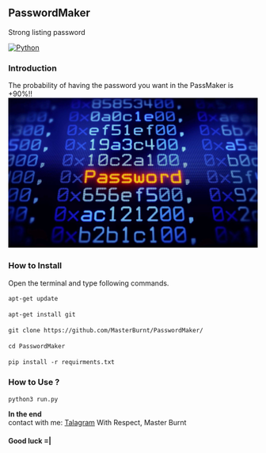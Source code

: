 ## PasswordMaker
Strong listing password 


[![Python](https://img.shields.io/badge/language-Python%203-blue.svg)](https://www.python.org)

### Introduction
The probability of having the password you want in the PassMaker is +90%!!
<br />
<img src="photo.jpg" />
<br /> 


### How to Install

Open the terminal and type following commands.

<pre><code>apt-get update

apt-get install git

git clone https://github.com/MasterBurnt/PasswordMaker/

cd PasswordMaker

pip install -r requirments.txt</code></pre>



### How to Use ?

<pre><code>python3 run.py</code></pre>
 

**In the end**
<br/>
contact with me:
<a href="https://t.me/TheBurnt">Talagram</a>
With Respect, Master Burnt
<br />
#### Good luck =|






